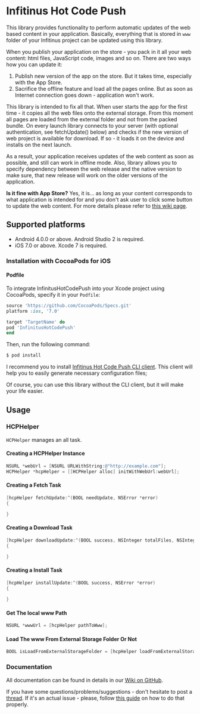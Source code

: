 # Infitinus Hot Code Push

This library provides functionality to perform automatic updates of the web based content in your application. Basically, everything that is stored in `www` folder of your Infitinus project can be updated using this library.

When you publish your application on the store - you pack in it all your web content: html files, JavaScript code, images and so on. There are two ways how you can update it:

1. Publish new version of the app on the store. But it takes time, especially with the App Store.
2. Sacrifice the offline feature and load all the pages online. But as soon as Internet connection goes down - application won't work.

This library is intended to fix all that. When user starts the app for the first time - it copies all the web files onto the external storage. From this moment all pages are loaded from the external folder and not from the packed bundle. On every launch library connects to your server (with optional authentication, see fetchUpdate() below) and checks if the new version of web project is available for download. If so - it loads it on the device and installs on the next launch.

As a result, your application receives updates of the web content as soon as possible, and still can work in offline mode. Also, library allows you to specify dependency between the web release and the native version to make sure, that new release will work on the older versions of the application.

**Is it fine with App Store?** Yes, it is... as long as your content corresponds to what application is intended for and you don't ask user to click some button to update the web content. For more details please refer to [this wiki page](https://github.com/myeveryheart/infitinus-hot-code-push/wiki/App-Store-FAQ).

## Supported platforms

- Android 4.0.0 or above. Android Studio 2 is required.
- iOS 7.0 or above. Xcode 7 is required.

### Installation with CocoaPods for iOS

#### Podfile

To integrate InfinitusHotCodePush into your Xcode project using CocoaPods, specify it in your `Podfile`:

```ruby
source 'https://github.com/CocoaPods/Specs.git'
platform :ios, '7.0'

target 'TargetName' do
pod 'InfinitusHotCodePush'
end
```

Then, run the following command:

```bash
$ pod install
```

I recommend you to install [Infitinus Hot Code Push CLI client](https://github.com/myeveryheart/infitinus-hot-code-push-cli). This client will help you to easily generate necessary configuration files;

Of course, you can use this library without the CLI client, but it will make your life easier.

## Usage

### HCPHelper

`HCPHelper` manages an all task.

#### Creating a HCPHelper Instance

```objective-c
NSURL *webUrl = [NSURL URLWithString:@"http://example.com"];
HCPHelper *hcpHelper = [[HCPHelper alloc] initWithWebUrl:webUrl];
```

#### Creating a Fetch Task

```objective-c
[hcpHelper fetchUpdate:^(BOOL needUpdate, NSError *error)
{

}
```

#### Creating a Download Task

```objective-c
[hcpHelper downloadUpdate:^(BOOL success, NSInteger totalFiles, NSInteger fileDownloaded, NSError *error)
{

}
```

#### Creating a Install Task

```objective-c
[hcpHelper installUpdate:^(BOOL success, NSError *error)
{
  
}
```

#### Get The local www Path

```objective-c
NSURL *wwwUrl = [hcpHelper pathToWww];
```

#### Load The www From External Storage Folder Or Not

```objective-c
BOOL isLoadFromExternalStorageFolder = [hcpHelper loadFromExternalStorageFolder];
```

### Documentation

All documentation can be found in details in our [Wiki on GitHub](https://github.com/myeveryheart/infitinus-hot-code-push/wiki).

If you have some questions/problems/suggestions - don't hesitate to post a [thread](https://github.com/myeveryheart/infitinus-hot-code-push/issues). If it's an actual issue - please, follow [this guide](https://github.com/myeveryheart/infitinus-hot-code-push/wiki/Issue-creation-guide) on how to do that properly.
